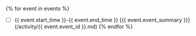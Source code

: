 
{% for event in events %}
- [ ] {{ event.start_time }}-{{ event.end_time }} [{{ event.event_summary }}](/activity/{{ event.event_id }}.md)
{% endfor %}